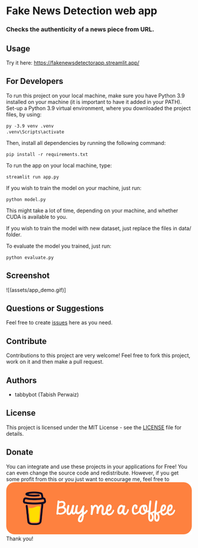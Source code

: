 # Fake News Detection web app
### Checks the authenticity of a news piece from URL.

## Usage
Try it here: https://fakenewsdetectorapp.streamlit.app/

## For Developers
To run this project on your local machine, make sure you have Python 3.9 installed on your machine (it is important to have it added in your PATH). Set-up a Python 3.9 virtual environment, where you downloaded the project files, by using:
```
py -3.9 venv .venv
.venv\Scripts\activate
```
Then, install all dependencies by running the following command:
```
pip install -r requirements.txt
```
To run the app on your local machine, type:
```
streamlit run app.py
```
If you wish to train the model on your machine, just run:
```
python model.py
```
This might take a lot of time, depending on your machine, and whether CUDA is available to you.  
  
If you wish to train the model with new dataset, just replace the files in data/ folder.

To evaluate the model you trained, just run:
```
python evaluate.py
```

## Screenshot
![(assets/app_demo.gif)]

## Questions or Suggestions
Feel free to create [issues](https://github.com/tabbybot/fake-news-detector/issues) here as you need.

## Contribute
Contributions to this project are very welcome! Feel free to fork this project, work on it and then make a pull request.

## Authors
- tabbybot (Tabish Perwaiz)

## License
This project is licensed under the MIT License - see the [LICENSE](https://github.com/tabbybot/fake-news-detector/blob/main/LICENSE) file for details.

## Donate
You can integrate and use these projects in your applications for Free! You can even change the source code and redistribute. However, if you get some profit from this or you just want to encourage me, feel free to
[![Donate](assets/buy_me_a_coffee.jpg)](https://buymeacoffee.com/tabbybot)
Thank you!
